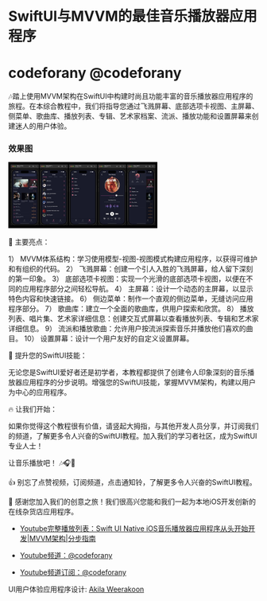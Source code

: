 # SwiftUI与MVVM的最佳音乐播放器应用程序

# codeforany @codeforany

🎶踏上使用MVVM架构在SwiftUI中构建时尚且功能丰富的音乐播放器应用程序的旅程。在本综合教程中，我们将指导您通过飞溅屏幕、底部选项卡视图、主屏幕、侧菜单、歌曲库、播放列表、专辑、艺术家档案、流派、播放功能和设置屏幕来创建迷人的用户体验。

### 效果图
<img src="screenshot.jpg" width="300" height:auto alt="screenshot.jpg"/>

🚀 主要亮点：

1） MVVM体系结构：学习使用模型-视图-视图模式构建应用程序，以获得可维护和有组织的代码。
2） 飞溅屏幕：创建一个引人入胜的飞溅屏幕，给人留下深刻的第一印象。
3） 底部选项卡视图：实现一个光滑的底部选项卡视图，以便在不同的应用程序部分之间轻松导航。
4） 主屏幕：设计一个动态的主屏幕，以显示特色内容和快速链接。
6） 侧边菜单：制作一个直观的侧边菜单，无缝访问应用程序部分。
7） 歌曲库：建立一个全面的歌曲库，供用户探索和欣赏。
8） 播放列表、唱片集、艺术家详细信息：创建交互式屏幕以查看播放列表、专辑和艺术家详细信息。
9） 流派和播放歌曲：允许用户按流派探索音乐并播放他们喜欢的曲目。
10） 设置屏幕：设计一个用户友好的自定义设置屏幕。

🎵 提升您的SwiftUI技能：

无论您是SwiftUI爱好者还是初学者，本教程都提供了创建令人印象深刻的音乐播放器应用程序的分步说明。增强您的SwiftUI技能，掌握MVVM架构，构建以用户为中心的应用程序。

🔥 让我们开始：

如果你觉得这个教程很有价值，请竖起大拇指，与其他开发人员分享，并订阅我们的频道，了解更多令人兴奋的SwiftUI教程。加入我们的学习者社区，成为SwiftUI专业人士！

让音乐播放吧！ 🎶🎧🎤

👍 别忘了点赞视频，订阅频道，点击通知铃，了解更多令人兴奋的SwiftUI教程。

🙏 感谢您加入我们的创意之旅！我们很高兴您能和我们一起为本地iOS开发创新的在线杂货店应用程序。


- [Youtube完整播放列表：Swift UI Native iOS音乐播放器应用程序从头开始开发|MVVM架构|分步指南](https://www.youtube.com/playlist?list=PLzcRC7PA0xWTRhFuIAY6ZdUP62X0DdttE)

- [Youtube频道：@codeforany](https://www.youtube.com/channel/UCdQTp9wRK5vAOlEQZf9PHSg)

- [Youtube频道订阅：@codeforany](https://www.youtube.com/channel/UCdQTp9wRK5vAOlEQZf9PHSg?sub_confirmation=1)


UI用户体验应用程序设计: [Akila Weerakoon](https://www.behance.net/gallery/108639283/Meal-Monkey-Food-delivery-iOS-mobile-application)
